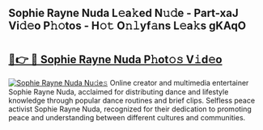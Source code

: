 ## Sophie Rayne Nuda L𝚎a𝚔ed N𝚞𝚍e - Part-xaJ Vi𝚍𝚎o P𝚑𝚘tos - H𝚘𝚝 O𝚗𝚕yf𝚊ns L𝚎a𝚔s gKAqO

# <h2><a href="http://kf6tmxy.oniu.top/?m=Sophie+Rayne+Nuda">🔗👉 🔴 Sophie Rayne Nuda P𝚑ot𝚘𝚜 V𝚒d𝚎o</a></h2>

[![Sophie Rayne Nuda Nu𝚍e𝚜](https://i.imgur.com/0qMVB7G.gif)](http://kf6tmxy.oniu.top/?m=Sophie+Rayne+Nuda)
Online creator and multimedia entertainer Sophie Rayne Nuda, acclaimed for distributing dance and lifestyle knowledge through popular dance routines and brief clips. Selfless peace activist Sophie Rayne Nuda, recognized for their dedication to promoting peace and understanding between different cultures and communities.  
